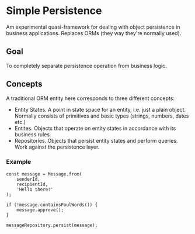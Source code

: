 # Simple Persistence

Am experimental quasi-framework for dealing with object persistence in business applications. Replaces ORMs (they way they're normally used).

## Goal

To completely separate persistence operation from business logic.

## Concepts

A traditional ORM entity here corresponds to three different concepts:

* Entity States. A point in state space for an entity, i.e. just a plain object. Normally consists of primitives and basic types (strings, numbers, dates etc.)
* Entites. Objects that operate on entity states in accordance with its business rules.
* Repositories. Objects that persist entity states and perform queries. Work against the persistence layer.

### Example

    const message = Message.from(
        senderId,
        recipientId,
        'Hello there!'
    );
    
    if (!message.containsFoulWords()) {
        message.approve();
    }

    messageRepository.persist(message);
